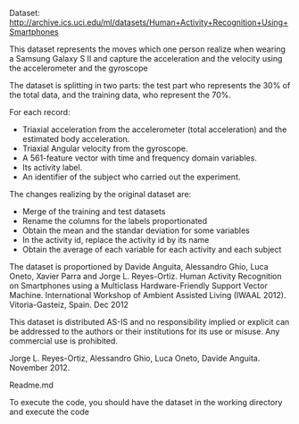 Dataset: http://archive.ics.uci.edu/ml/datasets/Human+Activity+Recognition+Using+Smartphones 

This dataset represents the moves which one person realize when wearing a Samsung Galaxy S II and capture the acceleration and the velocity using the accelerometer and the gyroscope
  
The dataset is splitting in two parts: the test part who represents the 30% of the total data, and the training data, who represent the 70%.

For each record:
-	Triaxial acceleration from the accelerometer (total acceleration) and the estimated body acceleration.
-	Triaxial Angular velocity from the gyroscope. 
-	A 561-feature vector with time and frequency domain variables. 
-	Its activity label. 
-	An identifier of the subject who carried out the experiment.

The changes realizing by the original dataset are:
-	Merge of the training and test datasets
-	Rename the columns for the labels proportionated
-	Obtain the mean and the standar deviation for some variables
-	In the activity id, replace the activity id by its name
-	Obtain the average of each variable for each activity and each subject

The dataset is proportioned by Davide Anguita, Alessandro Ghio, Luca Oneto, Xavier Parra and Jorge L. Reyes-Ortiz. Human Activity Recognition on Smartphones using a Multiclass Hardware-Friendly Support Vector Machine. International Workshop of Ambient Assisted Living (IWAAL 2012). Vitoria-Gasteiz, Spain. Dec 2012

This dataset is distributed AS-IS and no responsibility implied or explicit can be addressed to the authors or their institutions for its use or misuse. Any commercial use is prohibited.

Jorge L. Reyes-Ortiz, Alessandro Ghio, Luca Oneto, Davide Anguita. November 2012.





Readme.md

To execute the code, you should have the dataset in the working directory and execute the code
